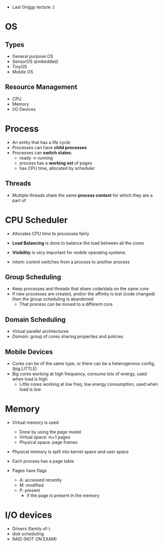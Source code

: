 - Last Griggy lecture :(

# OS
## Types
- General purpose OS
- SensorOS (embedded)
- TinyOS
- Mobile OS

## Resource Management
- CPU
- Memory
- I/O Devices

# Process
- An entity that has a life cycle
- Processes can have **child processes**
- Processes can **switch states**:
	- ready -> running
	- process has a **working set** of pages
	- has CPU time, allocated by scheduler

## Threads
- Multiple threads share the same **process context** for which they are a part of

# CPU Scheduler
- Allocates CPU time to processes fairly
- **Load Balancing** is done to balance the load between all the cores
- **Visibility** is very important for *mobile* operating systems

- intent: control switches from a process to another process

## Group Scheduling
- Keep processes and threads that share code/data on the same core
- If new processes are created, and/or the affinity is lost (code changed) then the group scheduling is abandoned
	- That process can be moved to a different core
## Domain Scheduling
- Virtual parallel architectures
- *Domain*: group of cores sharing properties and policies

## Mobile Devices
- Cores can be of the same type, or there can be a heterogenous config, (big.LITTLE)
- Big cores working at high frequency, consume lots of energy, used when load is high
	- Little cores working at low freq, low energy consumption, used when load is low

# Memory
- Virtual memory is used
	- Done by using the *page* model
	- Virtual space: m+1 pages
	- Physical space: page frames
- Physical memory is split into kernel space and user space
- Each process has a page table

- Pages have flags
	- A: accessed recently
	- M: modified
	- P: present
		- if the page is present in the memory

# I/O devices
- Drivers (family of-)
- disk scheduling
- RAID (NOT ON EXAM)




